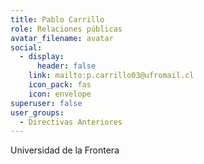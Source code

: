 ```yaml
---
title: Pablo Carrillo
role: Relaciones públicas
avatar_filename: avatar
social:
  - display:
      header: false
    link: mailto:p.carrillo03@ufromail.cl
    icon_pack: fas
    icon: envelope
superuser: false
user_groups:
  - Directivas Anteriores
---
```

U﻿niversidad de la Frontera